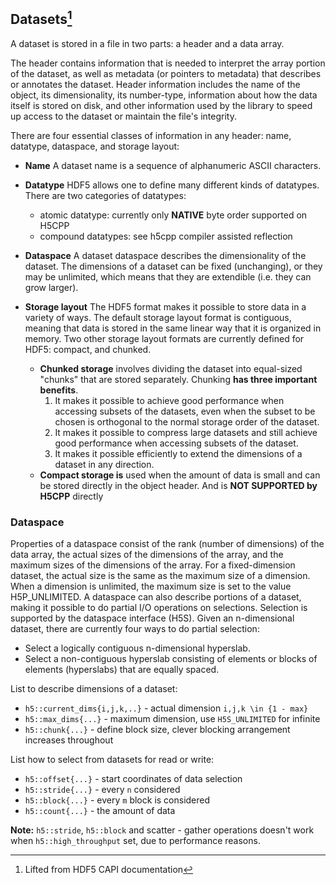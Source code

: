 ## Datasets[^1]
A dataset is stored in a file in two parts: a header and a data array.

The header contains information that is needed to interpret the array portion of the dataset, as well as metadata (or pointers to metadata) that describes or annotates the dataset. Header information includes the name of the object, its dimensionality, its number-type, information about how the data itself is stored on disk, and other information used by the library to speed up access to the dataset or maintain the file's integrity.

There are four essential classes of information in any header: name, datatype, dataspace, and storage layout:

* **Name** A dataset name is a sequence of alphanumeric ASCII characters.
* **Datatype** HDF5 allows one to define many different kinds of datatypes. There are two categories of datatypes:
	* atomic datatype: currently only **NATIVE** byte order supported on H5CPP
	* compound datatypes: see h5cpp compiler assisted reflection

* **Dataspace** A dataset dataspace describes the dimensionality of the dataset. The dimensions of a dataset can be fixed (unchanging), or they may be 	unlimited, which means that they are extendible (i.e. they can grow larger). 

* **Storage layout** The HDF5 format makes it possible to store data in a variety of ways. The default storage layout format is contiguous, meaning that data is stored in the same linear way that it is organized in memory. Two other storage layout formats are currently defined for HDF5: compact, and chunked.
	* **Chunked storage** involves dividing the dataset into equal-sized "chunks" that are stored separately. Chunking **has three important benefits**.
		1. It makes it possible to achieve good performance when accessing subsets of the datasets, even when the subset to be chosen is orthogonal to the normal storage order of the dataset.
		2. It makes it possible to compress large datasets and still achieve good performance when accessing subsets of the dataset.
		3. It makes it possible efficiently to extend the dimensions of a dataset in any direction.
	* **Compact storage is** used when the amount of data is small and can be stored directly in the object header. And is **NOT SUPPORTED by H5CPP** directly

### Dataspace
Properties of a dataspace consist of the rank (number of dimensions) of the data array, the actual sizes of the dimensions of the array, and the maximum sizes of the dimensions of the array. For a fixed-dimension dataset, the actual size is the same as the maximum size of a dimension. When a dimension is unlimited, the maximum size is set to the value H5P_UNLIMITED. 
A dataspace can also describe portions of a dataset, making it possible to do partial I/O operations on selections. Selection is supported by the dataspace interface (H5S). Given an n-dimensional dataset, there are currently four ways to do partial selection:

* Select a logically contiguous n-dimensional hyperslab.
* Select a non-contiguous hyperslab consisting of elements or blocks of elements (hyperslabs) that are equally spaced.

List to describe dimensions of a dataset:

* `h5::current_dims{i,j,k,..}` - actual dimension `i,j,k \in {1 - max}`
* `h5::max_dims{...}` - maximum dimension, use `H5S_UNLIMITED` for infinite 
* `h5::chunk{...}` - define block size, clever blocking arrangement increases throughout

List how to select from datasets for read or write:

* `h5::offset{...}` - start coordinates of data selection
* `h5::stride{...}` - every `n` considered 
* `h5::block{...}` - every `m` block is considered
* `h5::count{...}` - the amount of data 

**Note:** `h5::stride`, `h5::block` and scatter - gather operations doesn't work when `h5::high_throughput` set, due to performance reasons.






[^1]: Lifted from HDF5 CAPI documentation

